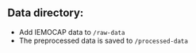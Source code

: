 ## Data directory:

- Add IEMOCAP data to `/raw-data` 
- The preprocessed data is saved to `/processed-data`
